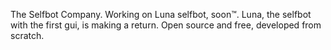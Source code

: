 The Selfbot Company. Working on Luna selfbot, soon™.
Luna, the selfbot with the first gui, is making a return. Open source and free, developed from scratch.
